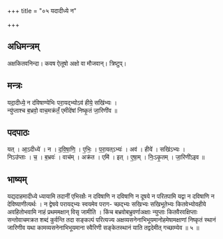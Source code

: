 +++
title = "०५ यदादीध्ये न"

+++
## अधिमन्त्रम्
अक्षकितवनिन्दा। कवष ऐलूषो अक्षो वा मौजवान्। त्रिष्टुप्।

## मन्त्रः
यदा॒दीध्ये॒ न द॑विषाण्येभिः परा॒यद्भ्योऽव॑ हीये॒ सखि॑भ्यः ।  
न्यु॑प्ताश्च ब॒भ्रवो॒ वाच॒मक्र॑तँ॒ एमीदे॑षां निष्कृ॒तं जा॒रिणी॑व ॥

## पदपाठः
यत् । आ॒ऽदीध्ये॑ । न । द॒वि॒षा॒णि॒ । ए॒भिः॒ । प॒रा॒यत्ऽभ्यः॑ । अव॑ । हीये॑ । सखि॑ऽभ्यः ।  
निऽउ॑प्ताः । च॒ । ब॒भ्रवः॑ । वाच॑म् । अक्र॑त । एमि॑ । इत् । ए॒षा॒म् । निः॒ऽकृ॒तम् । जा॒रिणी॑ऽइव ॥

## भाष्यम्
यद्यदाहमादीध्ये ध्यायामि तदानीं एभिरक्षैः न दविषाणि न दविषाणि न दूषये न परितपामि यद्वा न दविषाणि न देविष्याणीत्यर्थः । न द्वेषये परायद्भ्यः स्वयमेव पराग- च्छद्भ्यः सखिभ्यः सखिभूतेभ्यः कितवेभ्योवहीये अवहितोभवामि नाहं प्रथममक्षान् विसृ जामीति । किंच बभ्रवोबभ्रुवर्णाअक्षाः न्युप्ताः कितवैरवक्षिप्ताः सन्तोवाचमक्रत शब्दं कुर्वन्ति तदा सङ्कल्पं परित्यज्य अक्षव्यसनेनाभिभूयमानोहमेषामक्षाणां निष्कृतं स्थानं जारिणीव यथा कामव्यसनेनाभिभूयमाना स्वैरिणी सङ्केतस्थानं याति तद्वदेमीत् गच्छाम्येव ॥ ५ ॥